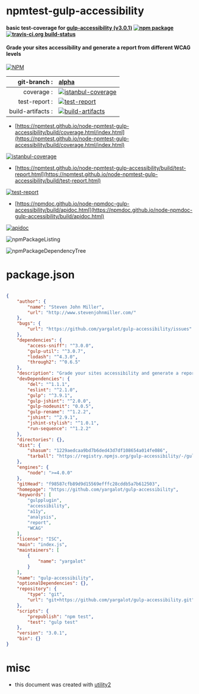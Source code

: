 # npmtest-gulp-accessibility

#### basic test-coverage for  [gulp-accessibility (v3.0.1)](https://github.com/yargalot/gulp-accessibility)  [![npm package](https://img.shields.io/npm/v/npmtest-gulp-accessibility.svg?style=flat-square)](https://www.npmjs.org/package/npmtest-gulp-accessibility) [![travis-ci.org build-status](https://api.travis-ci.org/npmtest/node-npmtest-gulp-accessibility.svg)](https://travis-ci.org/npmtest/node-npmtest-gulp-accessibility)

#### Grade your sites accessibility and generate a report from different WCAG levels

[![NPM](https://nodei.co/npm/gulp-accessibility.png?downloads=true&downloadRank=true&stars=true)](https://www.npmjs.com/package/gulp-accessibility)

| git-branch : | [alpha](https://github.com/npmtest/node-npmtest-gulp-accessibility/tree/alpha)|
|--:|:--|
| coverage : | [![istanbul-coverage](https://npmtest.github.io/node-npmtest-gulp-accessibility/build/coverage.badge.svg)](https://npmtest.github.io/node-npmtest-gulp-accessibility/build/coverage.html/index.html)|
| test-report : | [![test-report](https://npmtest.github.io/node-npmtest-gulp-accessibility/build/test-report.badge.svg)](https://npmtest.github.io/node-npmtest-gulp-accessibility/build/test-report.html)|
| build-artifacts : | [![build-artifacts](https://npmtest.github.io/node-npmtest-gulp-accessibility/glyphicons_144_folder_open.png)](https://github.com/npmtest/node-npmtest-gulp-accessibility/tree/gh-pages/build)|

- [https://npmtest.github.io/node-npmtest-gulp-accessibility/build/coverage.html/index.html](https://npmtest.github.io/node-npmtest-gulp-accessibility/build/coverage.html/index.html)

[![istanbul-coverage](https://npmtest.github.io/node-npmtest-gulp-accessibility/build/screenCapture.buildCi.browser.%252Ftmp%252Fbuild%252Fcoverage.lib.html.png)](https://npmtest.github.io/node-npmtest-gulp-accessibility/build/coverage.html/index.html)

- [https://npmtest.github.io/node-npmtest-gulp-accessibility/build/test-report.html](https://npmtest.github.io/node-npmtest-gulp-accessibility/build/test-report.html)

[![test-report](https://npmtest.github.io/node-npmtest-gulp-accessibility/build/screenCapture.buildCi.browser.%252Ftmp%252Fbuild%252Ftest-report.html.png)](https://npmtest.github.io/node-npmtest-gulp-accessibility/build/test-report.html)

- [https://npmdoc.github.io/node-npmdoc-gulp-accessibility/build/apidoc.html](https://npmdoc.github.io/node-npmdoc-gulp-accessibility/build/apidoc.html)

[![apidoc](https://npmdoc.github.io/node-npmdoc-gulp-accessibility/build/screenCapture.buildCi.browser.%252Ftmp%252Fbuild%252Fapidoc.html.png)](https://npmdoc.github.io/node-npmdoc-gulp-accessibility/build/apidoc.html)

![npmPackageListing](https://npmtest.github.io/node-npmtest-gulp-accessibility/build/screenCapture.npmPackageListing.svg)

![npmPackageDependencyTree](https://npmtest.github.io/node-npmtest-gulp-accessibility/build/screenCapture.npmPackageDependencyTree.svg)



# package.json

```json

{
    "author": {
        "name": "Steven John Miller",
        "url": "http://www.stevenjohnmiller.com/"
    },
    "bugs": {
        "url": "https://github.com/yargalot/gulp-accessibility/issues"
    },
    "dependencies": {
        "access-sniff": "^3.0.0",
        "gulp-util": "^3.0.7",
        "lodash": "^4.3.0",
        "through2": "^0.6.5"
    },
    "description": "Grade your sites accessibility and generate a report from different WCAG levels",
    "devDependencies": {
        "del": "^1.1.1",
        "eslint": "^2.1.0",
        "gulp": "^3.9.1",
        "gulp-jshint": "^2.0.0",
        "gulp-nodeunit": "0.0.5",
        "gulp-rename": "^1.2.2",
        "jshint": "^2.9.1",
        "jshint-stylish": "^1.0.1",
        "run-sequence": "^1.2.2"
    },
    "directories": {},
    "dist": {
        "shasum": "1229aedcaa9bd7b6ded43d7df108654a014fe086",
        "tarball": "https://registry.npmjs.org/gulp-accessibility/-/gulp-accessibility-3.0.1.tgz"
    },
    "engines": {
        "node": ">=4.0.0"
    },
    "gitHead": "f98587cfb89d9d15569efffc28cddb5a7b612503",
    "homepage": "https://github.com/yargalot/gulp-accessibility",
    "keywords": [
        "gulpplugin",
        "accessibility",
        "a11y",
        "analysis",
        "report",
        "WCAG"
    ],
    "license": "ISC",
    "main": "index.js",
    "maintainers": [
        {
            "name": "yargalot"
        }
    ],
    "name": "gulp-accessibility",
    "optionalDependencies": {},
    "repository": {
        "type": "git",
        "url": "git+https://github.com/yargalot/gulp-accessibility.git"
    },
    "scripts": {
        "prepublish": "npm test",
        "test": "gulp test"
    },
    "version": "3.0.1",
    "bin": {}
}
```



# misc
- this document was created with [utility2](https://github.com/kaizhu256/node-utility2)
